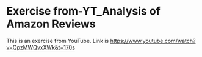 # Exercise from-YT_Analysis of Amazon Reviews
 This is an exercise from YouTube. Link is https://www.youtube.com/watch?v=QpzMWQvxXWk&t=170s

